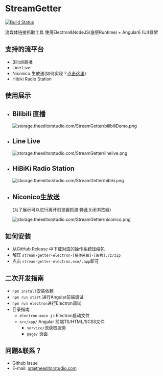 # StreamGetter

[![Build Status](https://travis-ci.org/ssysm/StreamGetterV2.svg?branch=master)](https://travis-ci.org/ssysm/StreamGetterV2)

流媒体链接抓取工具 使用Electron&NodeJS(底层Runtime) + Angular6 (UI)框架

## 支持的流平台

- Bilibili直播
- Line Live
- Niconico 生放送(如何实现？[点击这里](https://blog.theeditorstudio.com/index.php/blog/niconico%E7%94%9F%E6%94%BE%E6%BA%90%E6%8A%93%E6%B5%81%E8%AF%A6%E8%A7%A3))
- Hibiki Radio Station

## 使用展示

- ## Bilibili 直播

  ![storage.theeditorstudio.com/StreamGetter/bilibiliDemo.png](https://s3.eu-central-1.amazonaws.com/storage.theeditorstudio.com/StreamGetter/bilibiliDemo.png)

- ## Line Live

  ![storage.theeditorstudio.com/StreamGetter/linelive.png](https://s3.eu-central-1.amazonaws.com/storage.theeditorstudio.com/StreamGetter/linelive.png)

- ## HiBiKi Radio Station

  ![storage.theeditorstudio.com/StreamGetter/hibiki.png](https://s3.eu-central-1.amazonaws.com/storage.theeditorstudio.com/StreamGetter/hibiki.png)

- ## Niconico生放送

   (为了展示可以进行离开浏览器抓流 特此关闭浏览器)

  ![storage.theeditorstudio.com/StreamGetter/niconico.png](https://s3.eu-central-1.amazonaws.com/storage.theeditorstudio.com/StreamGetter/niconico.png)

## 如何安装

- 从GitHub Release 中下载对应的操作系统压缩包
- 解压 `stream-getter-electron-[操作系统]-[架构].7z/zip`
- 点击 `stream-getter-electron.exe/.app`即可

## 二次开发指南

- `npm install`安装依赖
- `npm run start` 进行Angular前端调试
- `npm run electron`进行Electron调试
- 目录指南
  - `electron-main.js` Electron启动文件
  - `src/app/` Angular 前端TS/HTML/SCSS文件
    - `service/`流获取服务
    - `page/` 页面

## 问题&联系？

- Github Issue
- E-mail: [pr@theeditorstudio.com](mailto:pr@theeditorstudio.com)